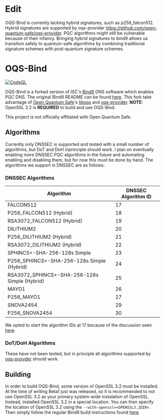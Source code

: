 
# Edit
OQS-Bind is currently lacking hybrid signatures, such as p256_falcon512.
Hybrid signatures are supported by oqs-provider https://github.com/open-quantum-safe/oqs-provider.
PQC algorithms might still be vulnerable because of their infancy.
Bringing hybrid signatures to bind9 allows us transition safely to quantum-safe algorithms by combining traditional signature schemes with post-quantum signature schemes.

# OQS-Bind
[![CodeQL](https://github.com/Martyrshot/OQS-bind/actions/workflows/codeql.yml/badge.svg)](https://github.com/Martyrshot/OQS-bind/actions/workflows/codeql.yml)

OQS-Bind is a forked version of ISC's [Bind9](https://gitlab.isc.org/isc-projects/bind9) DNS software
which enables PQC DNS. The original Bind9 README can be found [here](ORIGINAL_README.md). This fork
take advantage of [Open Quantum Safe](https://github.com/open-quantum-safe)'s
[liboqs](https://github.com/open-quantum-safe/liboqs) and [oqs-provider](https://github.com/open-quantum-safe/oqs-provider).
**NOTE:** OpenSSL 3.2 is **REQUIRED** to build and use OQS-Bind.

This project is not officially affiliated with Open Quantum Safe.

## Algorithms
Currently only DNSSEC is supported and tested with a small number of algorithms,
but DoT and DoH inprinciple should work. I plan on eventually enabling more DNSSEC PQC algorithms in the
future and automating enabling and disabling them, but for now this must be done by hand. The algorithms
we support in DNSSEC are as follows:

### DNSSEC Algorithms
|            Algorithm         | DNSSEC Algorithm ID |
| ---------------------------- | ------------------- |
| FALCON512                    |         17          |
| P256_FALCON512 (Hybrid)      |         18          |
| RSA3072_FALCON512 (Hybrid)   |         19          |
| DILITHIUM2                   |         20          |
| P256_DILITHIUM2 (Hybrid)     |         21          |
| RSA3072_DILITHIUM2 (Hybrid)  |         22          |
| SPHINCS+-SHA-256-128s Simple |         23          |
| P256_SPHINCS+-SHA-256-128s Simple (Hybrid)    |         24          |
| RSA3072_SPHINCS+-SHA-256-128s Simple (Hybrid) |         25          |
| MAYO1                        |         26          |
| P256_MAYO1                   |         27          |
| SNOVA2454                    |         29          |
| P256_SNOVA2454               |         30          |

We opted to start the algorithm IDs at 17 because of the discussion seen
[here](https://mailarchive.ietf.org/arch/msg/dnsop/2xKvE-g1WU5VozEDN7-h2e5y-MQ/).

### DoT/DoH Algorithms
These have not been tested, but in principle all algorithms supported by
[oqs-proivder](https://github.com/open-quantum-safe/oqs-provider) should work.

## Building

In order to build OQS-Bind, some version of OpenSSL 3.2 must be installed. At the time
of writing Beta1 just was released, so it is recommended to not use OpenSSL 3.2 as your
primary system-wide instalation of OpenSSL. Instead, installed OpenSSL 3.2 in a special
location. You can then specify the location of OpenSSL 3.2 using the `--with-openssl=<OPENSSL3.2DIR>`.
Then simply follow the regular Bind9 build instructions found [here](https://github.com/Martyrshot/OQS-bind/blob/main/doc/arm/build.inc.rst).

